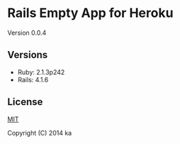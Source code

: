 # Rails Empty App for Heroku

Version 0.0.4

## Versions

* Ruby: 2.1.3p242
* Rails: 4.1.6

## License

[MIT](http://opensource.org/licenses/MIT)

Copyright (C) 2014 ka
